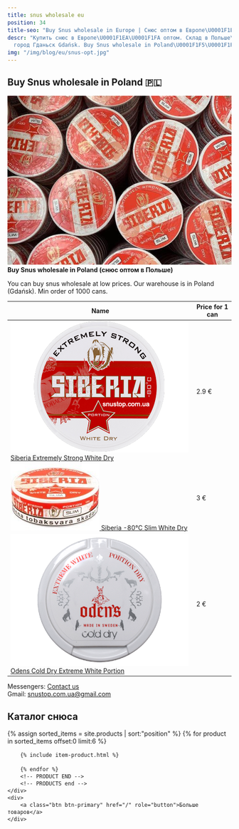 ```yaml
---
title: snus wholesale eu
position: 34
title-seo: "Buy Snus wholesale in Europe | Снюс оптом в Европе\U0001F1EA\U0001F1FA"
descr: "Купить снюс в Европе\U0001F1EA\U0001F1FA оптом. Склад в Польше\U0001F1F5\U0001F1F1,
  город Гданьск Gdańsk. Buy Snus wholesale in Poland\U0001F1F5\U0001F1F1."
img: "/img/blog/eu/snus-opt.jpg"
---
```


<section class="mb-4">
	<h1>Buy Snus wholesale in Poland 🇵🇱</h1>
	<div class="row">
		<div class="col-md-7">
			<img class="img-fluid" src="/img/blog/eu/snus-opt.jpg" alt="Buy Snus wholesale in Europe">
		</div>
		<div class="col-md-5">
			<strong>Buy Snus wholesale in Poland (снюс оптом в Польше)</strong>
			<p>You can buy snus wholesale at low prices. Our warehouse is in Poland (Gdańsk). Min order of 1000 cans.</p>
			<table class="table table-sm table-bordered opt-table"> 
				<thead> <tr> <th>Name</th> <th>Price for 1 can</th></tr> </thead> 
				<tbody> 
					<tr> 
						<td>
							<a href="/siberia-white"><img src="img/products/siberia-white-dry.png" alt="Siberia Extremely Strong White Dry Buy Snus wholesale in Poland"> Siberia Extremely Strong White Dry</a>
						</td> 
						<td>2.9 €</td>
					</tr>
					<tr> 
						<td>
							<a href="/siberia-white-dry-slim"><img src="img/products/siberia-white-dry-slim.jpg" alt="Siberia -80°C Slim White Dry Buy Snus wholesale in Europe"> Siberia -80°C Slim White Dry</a>
						</td> 
						<td>3 €</td>
					</tr>
					<tr> 
						<td>
							<a href="/odens-cold-dry"><img src="img/products/odens-cold-dry.png" alt="odens cold dry Buy Snus wholesale in Europe"> Odens Cold Dry Extreme White Portion</a>
						</td> 
						<td>2 €</td>
					</tr>
				</tbody> 
			</table>
			<p>Messengers: <a href="#contactModal" data-toggle="modal" data-target="#contactModal">Contact us</a><br>Gmail: <a href="mailto:snustop.com.ua@gmail.com" target="_blank" title="Написать на почту"> snustop.com.ua@gmail.com </a></p>
		</div>
	</div>
</section>

<section class="mb-4">
	<h2>Каталог снюса</h2>
	<div class="row catalog">
		<!-- PRODUCTS start -->
		<!-- PRODUCT START -->
		{% assign sorted_items = site.products | sort:"position" %}
		{% for product in sorted_items offset:0 limit:6 %}
		
		{% include item-product.html %}

		{% endfor %}
		<!-- PRODUCT END -->
		<!-- PRODUCTS end -->
	</div>
	<div>
		<a class="btn btn-primary" href="/" role="button">Больше товаров</a>
	</div>
</section>

